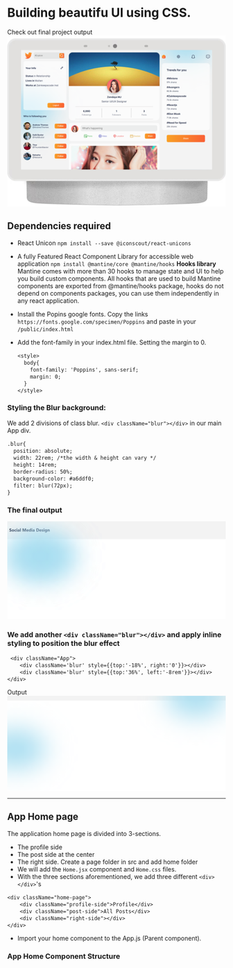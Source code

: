# Building beautifu UI using CSS.
Check out final project output
![](public_images/final-project-output.png)

## Dependencies required
- React Unicon `npm install --save @iconscout/react-unicons`
- A fully Featured React Component Library for accessible web application `npm install @mantine/core @mantine/hooks`
<strong>Hooks library</strong>
Mantine comes with more than 30 hooks to manage state and UI to help you build custom components.
All hooks that are used to build Mantine components are exported from @mantine/hooks package, hooks do not depend on components packages, you can use them independently in any react application.

- Install the Popins google fonts. Copy the links `https://fonts.google.com/specimen/Poppins` and paste in your `/public/index.html`

- Add the font-family in your index.html file. Setting the margin to 0. 
    ~~~
    <style>
      body{
        font-family: 'Poppins', sans-serif;
        margin: 0;
      }
    </style>
    ~~~

### Styling the Blur background:
We add 2 divisions of class blur. `<div className="blur"></div>` in our main App div.
~~~
.blur{
  position: absolute;
  width: 22rem; /*the width & height can vary */
  height: 14rem;
  border-radius: 50%;
  background-color: #a6ddf0;
  filter: blur(72px);
}
~~~
### The final output
![](public_images/blur-output.png)
### We add another `<div className="blur"></div>` and apply inline styling to position the blur effect
~~~
 <div className="App">
    <div className='blur' style={{top:'-18%', right:'0'}}></div>
    <div className='blur' style={{top:'36%', left:'-8rem'}}></div>
</div>
~~~
Output
![](public_images/output-top-left-blurs.png)
<hr />

## App Home page
The application home page is divided into 3-sections.
- The profile side
- The post side at the center
- The right side.
Create a page folder in src and add home folder
- We will add the `Home.jsx` component and `Home.css` files.
- With the three sections aforementioned, we add three different `<div></div>`'s 
~~~
<div className="home-page">
    <div className="profile-side">Profile</div>
    <div className="post-side">All Posts</div>
    <div className="right-side"></div>
</div>
~~~

- Import your home component to the App.js (Parent component).
### App Home Component Structure
